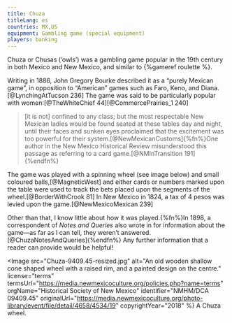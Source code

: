 ```yaml
---
title: Chuza
titleLang: es
countries: MX,US
equipment: Gambling game (special equipment)
players: banking
---
```


<p class='lead'>
<span lang="es" class="aka noun">Chuza</span> or <span lang="es" class="aka noun">Chusas</span> (‘owls’) was a gambling game popular in the 19th century in both Mexico and New Mexico, and similar to {%gameref roulette %}.
</p>

Writing in 1886, John Gregory Bourke described it as a “purely Mexican game”, in opposition to “American” games such as Faro, Keno, and Diana.[@LynchingAtTucson 236] The game was said to be particularly popular with women:[@TheWhiteChief 44][@CommercePrairies_1 240]

> [it is not] confined to any class; but the most respectable New Mexican ladies would be found seated at these tables day and night, until their faces and sunken eyes proclaimed that the excitement was too powerful for their system.[@NewMexicanCustoms]{%fn%}One author in the New Mexico Historical Review misunderstood this passage as referring to a card game.[@NMInTransition 191]{%endfn%}

The game was played with a spinning wheel (see image below) and small coloured balls,[@MagneticWest] and either cards or numbers marked upon the table were used to track the bets placed upon the segments of the wheel.[@BorderWithCrook 81] In New Mexico in 1824, a tax of 4 pesos was levied upon the game.[@NewMexicoMexican 239]

Other than that, I know little about how it was played.{%fn%}In 1898, a correspondent of <cite>Notes and Queries</cite> also wrote in for information about the game—as far as I can tell, they weren’t answered.[@ChuzaNotesAndQueries]{%endfn%} Any further information that a reader can provide would be helpful!

<Image src="Chuza-9409.45-resized.jpg" alt="An old wooden shallow cone shaped wheel with a raised rim, and a painted design on the centre." 
license="terms"
termsUrl="https://media.newmexicoculture.org/policies.php?name=terms"
orgName="Historical Society of New Mexico"
identifier="NMHM/DCA 09409.45"
originalUrl="https://media.newmexicoculture.org/photo-library/event/file/detail/4658/4534/19"
copyrightYear="2018"
%}
A Chuza wheel.
</Image>
